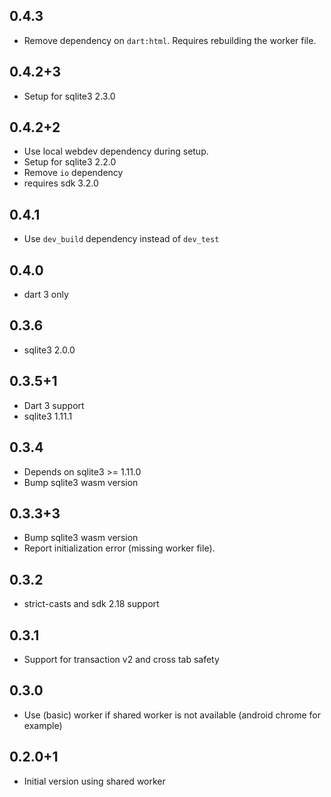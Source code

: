 ## 0.4.3

* Remove dependency on `dart:html`. Requires rebuilding the worker file.

## 0.4.2+3

* Setup for sqlite3 2.3.0

## 0.4.2+2

* Use local webdev dependency during setup.
* Setup for sqlite3 2.2.0
* Remove `io` dependency
* requires sdk 3.2.0

## 0.4.1

* Use `dev_build` dependency instead of `dev_test`

## 0.4.0

* dart 3 only

## 0.3.6

* sqlite3 2.0.0

## 0.3.5+1

* Dart 3 support
* sqlite3 1.11.1

## 0.3.4

* Depends on sqlite3 >= 1.11.0
* Bump sqlite3 wasm version

## 0.3.3+3

* Bump sqlite3 wasm version
* Report initialization error (missing worker file).

## 0.3.2

* strict-casts and sdk 2.18 support

## 0.3.1

- Support for transaction v2 and cross tab safety

## 0.3.0

- Use (basic) worker if shared worker is not available (android chrome for example)

## 0.2.0+1

- Initial version using shared worker
